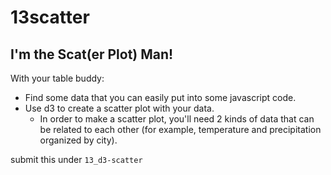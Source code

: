 # 13scatter

## I'm the Scat(er Plot) Man!

With your table buddy:

+ Find some data that you can easily put into some javascript code.
+ Use d3 to create a scatter plot with your data.
    + In order to make a scatter plot, you'll need 2 kinds of data that can be related to each other (for example, temperature and precipitation organized by city).

submit this under `13_d3-scatter`